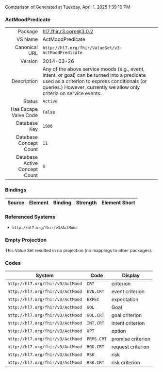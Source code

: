 Comparison of 
Generated at Tuesday, April 1, 2025 1:39:10 PM

### ActMoodPredicate

|      |     |
| ---: | --- |
| Package | hl7.fhir.r3.core@3.0.2 |
| VS Name | ActMoodPredicate |
| Canonical URL | `http://hl7.org/fhir/ValueSet/v3-ActMoodPredicate` |
| Version | 2014-03-26 |
| Description | Any of the above service moods (e.g., event, intent, or goal) can be turned into a predicate used as a criterion to express conditionals (or queries.)  However, currently we allow only criteria on service events. |
| Status | `Active` |
| Has Escape Valve Code | `False` |
| Database Key | `1986` |
| Database Concept Count | `11` |
| Database Active Concept Count | `6` |
### Bindings

| Source | Element | Binding | Strength | Element Short |
| ------ | ------- | ------- | -------- | ------------- |

### Referenced Systems

* `http://hl7.org/fhir/v3/ActMood`
### Empty Projection

This Value Set resulted in no projection (no mappings to other packages).

### Codes

| System | Code | Display |
| ------ | ---- | ------- |
| `http://hl7.org/fhir/v3/ActMood` | `CRT` | criterion |
| `http://hl7.org/fhir/v3/ActMood` | `EVN.CRT` | event criterion |
| `http://hl7.org/fhir/v3/ActMood` | `EXPEC` | expectation |
| `http://hl7.org/fhir/v3/ActMood` | `GOL` | Goal |
| `http://hl7.org/fhir/v3/ActMood` | `GOL.CRT` | goal criterion |
| `http://hl7.org/fhir/v3/ActMood` | `INT.CRT` | intent criterion |
| `http://hl7.org/fhir/v3/ActMood` | `OPT` | option |
| `http://hl7.org/fhir/v3/ActMood` | `PRMS.CRT` | promise criterion |
| `http://hl7.org/fhir/v3/ActMood` | `RQO.CRT` | request criterion |
| `http://hl7.org/fhir/v3/ActMood` | `RSK` | risk |
| `http://hl7.org/fhir/v3/ActMood` | `RSK.CRT` | risk criterion |
